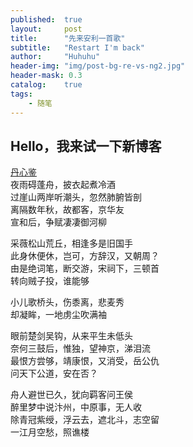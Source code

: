 ```yaml
---
published:  true
layout:     post
title:      "先来安利一首歌"
subtitle:   "Restart I'm back"
author:     "Huhuhu"
header-img: "img/post-bg-re-vs-ng2.jpg"
header-mask: 0.3
catalog:    true
tags:
    - 随笔
---
```


## Hello，我来试一下新博客
[丹心鉴](http://www.ximalaya.com/32624839/sound/18121192)  
夜雨碍蓬舟，披衣起煮冷酒  
过崖山两岸听潮头，忽然肺腑皆剖  
离隔数年秋，故都客，京华友  
宣和后，争赋凄凄御河柳  

采薇松山荒丘，相逢多是旧国手  
此身休便休，岂可，方辞汉，又朝周？  
由是绝词笔，断交游，宋祠下，三顿首  
转向贼子投，谁能够  

小儿歌桥头，伤黍离，悲麦秀  
却凝眸，一地虏尘吹满袖  
 
眼前楚剑吴钩，从来平生未低头  
奈何三鼓后，惟独，望神京，涕泪流  
最恨方尝够，靖康恨，又消受，岳公仇  
问天下公道，安在否？

舟人避世已久，犹向羁客问王侯  
醉里梦中说汴州，中原事，无人收  
除青冠紫绶，浮云去，遮北斗，志空留  
一江月空愁，照谯楼